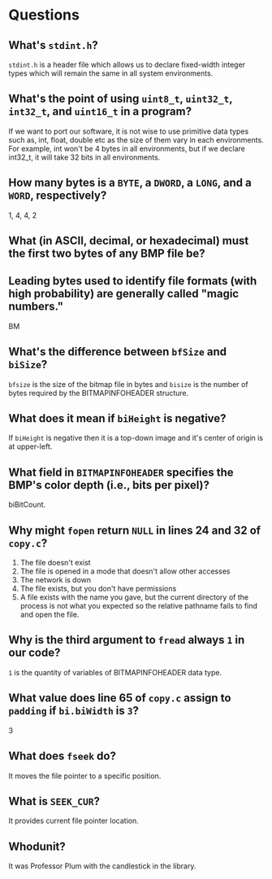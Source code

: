 # Questions

## What's `stdint.h`?

`stdint.h` is a header file which allows us to declare fixed-width integer types which will remain the same
in all system environments.

## What's the point of using `uint8_t`, `uint32_t`, `int32_t`, and `uint16_t` in a program?

If we want to port our software, it is not wise to use primitive data types such as, int, float, double etc as the size of them
vary in each environments. For example, int won't be 4 bytes in all environments, but if we declare int32_t,
it will take 32 bits in all environments.


## How many bytes is a `BYTE`, a `DWORD`, a `LONG`, and a `WORD`, respectively?

1, 4, 4, 2

## What (in ASCII, decimal, or hexadecimal) must the first two bytes of any BMP file be?
## Leading bytes used to identify file formats (with high probability) are generally called "magic numbers."

BM

## What's the difference between `bfSize` and `biSize`?

`bfsize` is the size of the bitmap file in bytes and `bisize` is the number of bytes required by the BITMAPINFOHEADER structure.

## What does it mean if `biHeight` is negative?

If `biHeight` is negative then it is a top-down image and it's center of origin is at upper-left.

## What field in `BITMAPINFOHEADER` specifies the BMP's color depth (i.e., bits per pixel)?

biBitCount.

## Why might `fopen` return `NULL` in lines 24 and 32 of `copy.c`?

1. The file doesn't exist
2. The file is opened in a mode that doesn't allow other accesses
3. The network is down
4. The file exists, but you don't have permissions
5. A file exists with the name you gave, but the current directory of the process is not what you expected so the relative pathname fails to find and open the file.

## Why is the third argument to `fread` always `1` in our code?

`1` is the quantity of variables of BITMAPINFOHEADER data type.

## What value does line 65 of `copy.c` assign to `padding` if `bi.biWidth` is `3`?

3

## What does `fseek` do?

It moves the file pointer to a specific position.

## What is `SEEK_CUR`?

It provides current file pointer location.

## Whodunit?

It was Professor Plum with the candlestick in the library.

